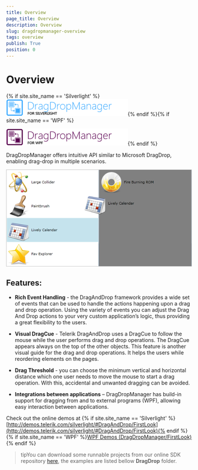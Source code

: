```yaml
---
title: Overview
page_title: Overview
description: Overview
slug: dragdropmanager-overview
tags: overview
publish: True
position: 0
---
```


# Overview

{% if site.site_name == 'Silverlight' %}![Drag Drop Manger SL](images/DragDropManger_SL.png){% endif %}{% if site.site_name == 'WPF' %}

![Drag Drop Manger WPF](images/DragDropManger_WPF.png){% endif %}



DragDropManager offers intuitive API similar to Microsoft DragDrop, enabling drag-drop in multiple scenarios.

![](images/DragDropManager_DragBetweenListBoxes.png)

## Features:

* __Rich Event Handling__ - the DragAndDrop framework provides a wide set of events that can be used to handle the actions happening upon a drag and drop operation. Using the variety of events you can adjust the Drag And Drop actions to your very custom application’s logic, thus providing a great flexibility to the users. 

* __Visual DragCue__ - Telerik DragAndDrop uses a DragCue to follow the mouse while the user performs drag and drop operations. The DragCue appears always on the top of the other objects. This feature is another visual guide for the drag and drop operations. It helps the users while reordering elements on the pages.

* __Drag Threshold__ - you can choose the minimum vertical and horizontal distance which one user needs to move the mouse to start a drag operation.  With this, accidental and unwanted dragging can be avoided.

* __Integrations between applications__ – DragDropManager has build-in support for dragging from and to external programs (WPF), allowing easy interaction between applications.



Check out the online demos at
          {% if site.site_name == 'Silverlight' %}[http://demos.telerik.com/silverlight/#DragAndDrop/FirstLook](http://demos.telerik.com/silverlight/#DragAndDrop/FirstLook){% endif %}{% if site.site_name == 'WPF' %}[WPF Demos (DragDropManager/FirstLook) ](http://demos.telerik.com/wpf){% endif %}

>tipYou can download some runnable projects from our online SDK repository
            [here](https://github.com/telerik/xaml-sdk), the examples are listed bellow __DragDrop__ folder.
          
